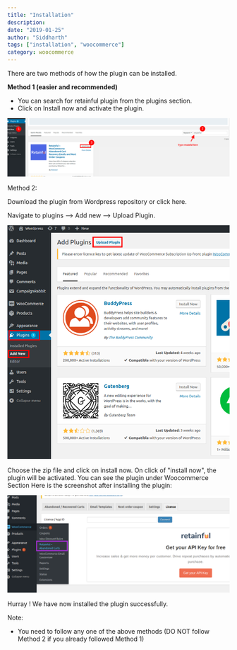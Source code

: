 ```yaml
---
title: "Installation"
description: 
date: "2019-01-25"
author: "Siddharth"
tags: ["installation", "woocommerce"]
category: woocommerce
---
```


There are two methods of how the plugin can be installed. 

**Method 1 (easier and recommended)**

- You can search for retainful plugin from the plugins section.
- Click on Install now and activate the plugin.

![PluginfromWordpress](https://raw.githubusercontent.com/retainful/site-images/master/docs/Installation/pluginSearch.png)

Method 2:


Download the plugin from Wordpress repository or click <link-text url="https://wordpress.org/plugins/retainful-next-order-coupon-for-woocommerce/" rel="noopener nofollow" target="_blank">here.</link-text>

Navigate to plugins --> Add new --> Upload Plugin.

![UploadPlugin](https://raw.githubusercontent.com/retainful/site-images/master/docs/Installation/uploadPlugin.png)

Choose the zip file and click on install now. 
On click of "install now", the plugin will be activated. 
You can see the plugin under Woocommerce Section
Here is the screenshot after installing the plugin:

![Installation](https://raw.githubusercontent.com/retainful/site-images/master/docs/Installation/RetainfulIntallation.png)

Hurray ! We have now installed the plugin successfully.

Note: 
- You need to follow any one of the above methods (DO NOT follow Method 2 if you already followed Method 1)
